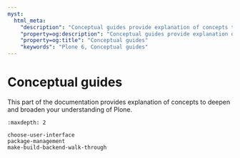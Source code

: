 ```yaml
---
myst:
  html_meta:
    "description": "Conceptual guides provide explanation of concepts to deepen and broaden your understanding of Plone."
    "property=og:description": "Conceptual guides provide explanation of concepts to deepen and broaden your understanding of Plone."
    "property=og:title": "Conceptual guides"
    "keywords": "Plone 6, Conceptual guides"
---
```


# Conceptual guides

This part of the documentation provides explanation of concepts to deepen and broaden your understanding of Plone.


```{toctree}
:maxdepth: 2

choose-user-interface
package-management
make-build-backend-walk-through
```
